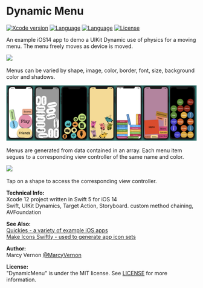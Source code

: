 # Dynamic Menu
[![Xcode version](https://img.shields.io/badge/xcode-12%20-brightgreen)](https://developer.apple.com/xcode/)
[![Language](https://img.shields.io/badge/swift-5.0-orange.svg)](https://developer.apple.com/swift)
[![Language](https://img.shields.io/badge/swift-iOS14-orange.svg)](https://developer.apple.com/xcode/swift)
[![License](https://img.shields.io/badge/license-MIT-blue.svg?style=flat)](http://mit-license.org)

An example iOS14 app to demo a UIKit Dynamic use of physics for a moving menu. 
The menu freely moves as device is moved. 

<img src="GitHub-Images/DynamicMenu.gif" width="1200">

Menus can be varied by shape, image, color, border, font, size, background color and shadows. 

<img src="GitHub-Images/Menus.png" width="1000">

Menus are generated from data contained in an array. Each menu item segues to a corresponding view controller of the same name and color.

<img src="GitHub-Images/DynamicMenu2.gif" width="300">

Tap on a shape to access the corresponding view controller.

**Technical Info:** \
Xcode 12 project written in Swift 5 for iOS 14\
Swift, UIKit Dynamics, Target Action, Storyboard. custom method chaining, AVFoundation

**See Also:** \
[Quickies - a variety of example iOS apps](https://github.com/PepperoniJoe/Quickies)\
 [Make Icons Swiftly - used to generate app icon sets
 ](https://github.com/PepperoniJoe/Make-Icons-Swiftly)

**Author:** \
Marcy Vernon [@MarcyVernon](https://twitter.com/MarcyVernon)

**License:** \
"DynamicMenu" is under the MIT license. See [LICENSE](/LICENSE) for more information.



